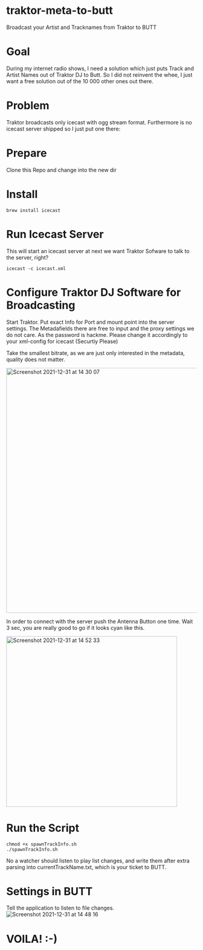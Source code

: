 # traktor-meta-to-butt
Broadcast your Artist and Tracknames from Traktor to BUTT 


# Goal
During my internet radio shows, I need a solution which just puts Track and Artist Names out of Traktor DJ to Butt. So I did not reinvent the whee, I just want a free solution out of the 10 000 other ones out there.

# Problem
Traktor broadcasts only icecast with ogg stream format. Furthermore is no icecast server shipped so I just put one there:


# Prepare
Clone this Repo and change into the new dir


# Install
``` 
brew install icecast
``` 

# Run Icecast Server
This will start an icecast server at next we want Traktor Sofware to talk to the server, right?
``` 
icecast -c icecast.xml
``` 


# Configure Traktor DJ Software for Broadcasting
Start Traktor. Put exact Info for Port and mount point into the server settings. The Metadafields there are free to input and the proxy settings we do not care. As the password is hackme. Please change it accordingly to your xml-config for icecast (Securtiy Please)

Take the smallest bitrate, as we are just only interested in the metadata, quality does not matter.

<img width="649" alt="Screenshot 2021-12-31 at 14 30 07" src="https://user-images.githubusercontent.com/8963529/147826674-7747ebd5-e194-411f-9405-d048f6351280.png">

In order to connect with the server push the Antenna Button one time. Wait 3 sec, you are really good to go if it looks cyan like this.

<img width="452" alt="Screenshot 2021-12-31 at 14 52 33" src="https://user-images.githubusercontent.com/8963529/147826730-3dd91c39-64e3-4e1f-844e-65f7ca9cbbd1.png">


# Run the Script
```
chmod +x spawnTrackInfo.sh 
./spawnTrackInfo.sh 
```

No a watcher should listen to play list changes, and write them after extra parsing into currentTrackName.txt, which is your ticket to BUTT. 



# Settings in BUTT
Tell the application to listen to file changes.
![Screenshot 2021-12-31 at 14 48 16](https://user-images.githubusercontent.com/8963529/147826520-9bedbe65-06cd-4303-8644-8d62a469623e.png)



# VOILA! :-)
